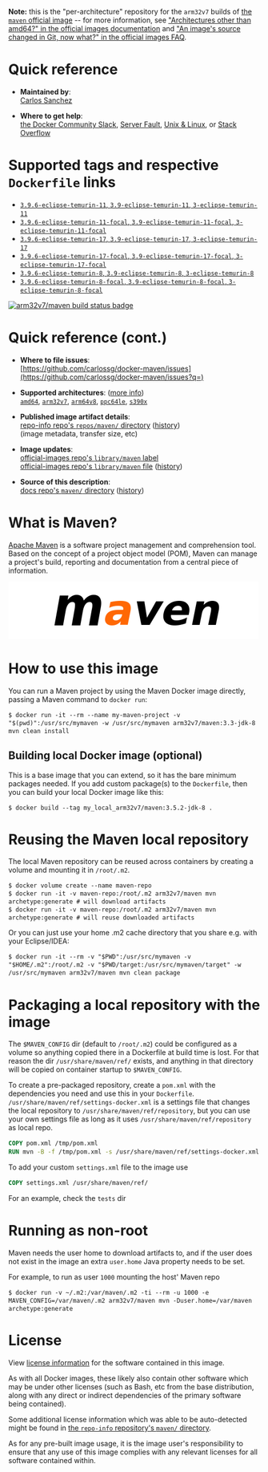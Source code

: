 <!--

********************************************************************************

WARNING:

    DO NOT EDIT "maven/README.md"

    IT IS AUTO-GENERATED

    (from the other files in "maven/" combined with a set of templates)

********************************************************************************

-->

**Note:** this is the "per-architecture" repository for the `arm32v7` builds of [the `maven` official image](https://hub.docker.com/_/maven) -- for more information, see ["Architectures other than amd64?" in the official images documentation](https://github.com/docker-library/official-images#architectures-other-than-amd64) and ["An image's source changed in Git, now what?" in the official images FAQ](https://github.com/docker-library/faq#an-images-source-changed-in-git-now-what).

# Quick reference

-	**Maintained by**:  
	[Carlos Sanchez](https://github.com/carlossg/docker-maven)

-	**Where to get help**:  
	[the Docker Community Slack](https://dockr.ly/comm-slack), [Server Fault](https://serverfault.com/help/on-topic), [Unix & Linux](https://unix.stackexchange.com/help/on-topic), or [Stack Overflow](https://stackoverflow.com/help/on-topic)

# Supported tags and respective `Dockerfile` links

-	[`3.9.6-eclipse-temurin-11`, `3.9-eclipse-temurin-11`, `3-eclipse-temurin-11`](https://github.com/carlossg/docker-maven/blob/e545dcfa4d312e08330f4e07701763db3889db79/eclipse-temurin-11/Dockerfile)
-	[`3.9.6-eclipse-temurin-11-focal`, `3.9-eclipse-temurin-11-focal`, `3-eclipse-temurin-11-focal`](https://github.com/carlossg/docker-maven/blob/e545dcfa4d312e08330f4e07701763db3889db79/eclipse-temurin-11-focal/Dockerfile)
-	[`3.9.6-eclipse-temurin-17`, `3.9-eclipse-temurin-17`, `3-eclipse-temurin-17`](https://github.com/carlossg/docker-maven/blob/e545dcfa4d312e08330f4e07701763db3889db79/eclipse-temurin-17/Dockerfile)
-	[`3.9.6-eclipse-temurin-17-focal`, `3.9-eclipse-temurin-17-focal`, `3-eclipse-temurin-17-focal`](https://github.com/carlossg/docker-maven/blob/e545dcfa4d312e08330f4e07701763db3889db79/eclipse-temurin-17-focal/Dockerfile)
-	[`3.9.6-eclipse-temurin-8`, `3.9-eclipse-temurin-8`, `3-eclipse-temurin-8`](https://github.com/carlossg/docker-maven/blob/e545dcfa4d312e08330f4e07701763db3889db79/eclipse-temurin-8/Dockerfile)
-	[`3.9.6-eclipse-temurin-8-focal`, `3.9-eclipse-temurin-8-focal`, `3-eclipse-temurin-8-focal`](https://github.com/carlossg/docker-maven/blob/e545dcfa4d312e08330f4e07701763db3889db79/eclipse-temurin-8-focal/Dockerfile)

[![arm32v7/maven build status badge](https://img.shields.io/jenkins/s/https/doi-janky.infosiftr.net/job/multiarch/job/arm32v7/job/maven.svg?label=arm32v7/maven%20%20build%20job)](https://doi-janky.infosiftr.net/job/multiarch/job/arm32v7/job/maven/)

# Quick reference (cont.)

-	**Where to file issues**:  
	[https://github.com/carlossg/docker-maven/issues](https://github.com/carlossg/docker-maven/issues?q=)

-	**Supported architectures**: ([more info](https://github.com/docker-library/official-images#architectures-other-than-amd64))  
	[`amd64`](https://hub.docker.com/r/amd64/maven/), [`arm32v7`](https://hub.docker.com/r/arm32v7/maven/), [`arm64v8`](https://hub.docker.com/r/arm64v8/maven/), [`ppc64le`](https://hub.docker.com/r/ppc64le/maven/), [`s390x`](https://hub.docker.com/r/s390x/maven/)

-	**Published image artifact details**:  
	[repo-info repo's `repos/maven/` directory](https://github.com/docker-library/repo-info/blob/master/repos/maven) ([history](https://github.com/docker-library/repo-info/commits/master/repos/maven))  
	(image metadata, transfer size, etc)

-	**Image updates**:  
	[official-images repo's `library/maven` label](https://github.com/docker-library/official-images/issues?q=label%3Alibrary%2Fmaven)  
	[official-images repo's `library/maven` file](https://github.com/docker-library/official-images/blob/master/library/maven) ([history](https://github.com/docker-library/official-images/commits/master/library/maven))

-	**Source of this description**:  
	[docs repo's `maven/` directory](https://github.com/docker-library/docs/tree/master/maven) ([history](https://github.com/docker-library/docs/commits/master/maven))

# What is Maven?

[Apache Maven](http://maven.apache.org) is a software project management and comprehension tool. Based on the concept of a project object model (POM), Maven can manage a project's build, reporting and documentation from a central piece of information.

![logo](https://raw.githubusercontent.com/docker-library/docs/e2782b8942c1af41419536078c8d0176665a005d/maven/logo.png)

# How to use this image

You can run a Maven project by using the Maven Docker image directly, passing a Maven command to `docker run`:

```console
$ docker run -it --rm --name my-maven-project -v "$(pwd)":/usr/src/mymaven -w /usr/src/mymaven arm32v7/maven:3.3-jdk-8 mvn clean install
```

## Building local Docker image (optional)

This is a base image that you can extend, so it has the bare minimum packages needed. If you add custom package(s) to the `Dockerfile`, then you can build your local Docker image like this:

```console
$ docker build --tag my_local_arm32v7/maven:3.5.2-jdk-8 .
```

# Reusing the Maven local repository

The local Maven repository can be reused across containers by creating a volume and mounting it in `/root/.m2`.

```console
$ docker volume create --name maven-repo
$ docker run -it -v maven-repo:/root/.m2 arm32v7/maven mvn archetype:generate # will download artifacts
$ docker run -it -v maven-repo:/root/.m2 arm32v7/maven mvn archetype:generate # will reuse downloaded artifacts
```

Or you can just use your home .m2 cache directory that you share e.g. with your Eclipse/IDEA:

```console
$ docker run -it --rm -v "$PWD":/usr/src/mymaven -v "$HOME/.m2":/root/.m2 -v "$PWD/target:/usr/src/mymaven/target" -w /usr/src/mymaven arm32v7/maven mvn clean package  
```

# Packaging a local repository with the image

The `$MAVEN_CONFIG` dir (default to `/root/.m2`) could be configured as a volume so anything copied there in a Dockerfile at build time is lost. For that reason the dir `/usr/share/maven/ref/` exists, and anything in that directory will be copied on container startup to `$MAVEN_CONFIG`.

To create a pre-packaged repository, create a `pom.xml` with the dependencies you need and use this in your `Dockerfile`. `/usr/share/maven/ref/settings-docker.xml` is a settings file that changes the local repository to `/usr/share/maven/ref/repository`, but you can use your own settings file as long as it uses `/usr/share/maven/ref/repository` as local repo.

```dockerfile
COPY pom.xml /tmp/pom.xml
RUN mvn -B -f /tmp/pom.xml -s /usr/share/maven/ref/settings-docker.xml dependency:resolve
```

To add your custom `settings.xml` file to the image use

```dockerfile
COPY settings.xml /usr/share/maven/ref/
```

For an example, check the `tests` dir

# Running as non-root

Maven needs the user home to download artifacts to, and if the user does not exist in the image an extra `user.home` Java property needs to be set.

For example, to run as user `1000` mounting the host' Maven repo

```console
$ docker run -v ~/.m2:/var/maven/.m2 -ti --rm -u 1000 -e MAVEN_CONFIG=/var/maven/.m2 arm32v7/maven mvn -Duser.home=/var/maven archetype:generate
```

# License

View [license information](https://www.apache.org/licenses/) for the software contained in this image.

As with all Docker images, these likely also contain other software which may be under other licenses (such as Bash, etc from the base distribution, along with any direct or indirect dependencies of the primary software being contained).

Some additional license information which was able to be auto-detected might be found in [the `repo-info` repository's `maven/` directory](https://github.com/docker-library/repo-info/tree/master/repos/maven).

As for any pre-built image usage, it is the image user's responsibility to ensure that any use of this image complies with any relevant licenses for all software contained within.
